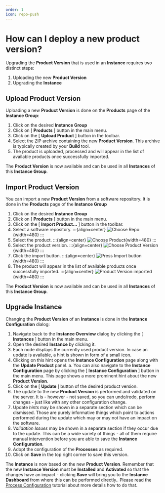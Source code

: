 ```yaml
---
order: 1
icon: repo-push
---
```


# How can I deploy a new product version?

Upgrading the **Product Version** that is used in an **Instance** requires two distinct steps:

1. Uploading the new **Product Version**
2. Upgrading the **Instance**

## Upload Product Version

Uploading a new **Product Version** is done on the **Products** page of the **Instance Group**:

1. Click on the desired **Instance Group**
2. Click on [ **Products** ] button in the main menu.
3. Click on the [ **Upload Product** ] button in the toolbar.
4. Select the ZIP archive containing the new **Product Version**. This archive is typically created by your **Build** tool.
5. The product is uploaded, processed and will appear in the list of available products once successfully imported.

The **Product Version** is now available and can be used in all **Instances** of this **Instance Group**.

## Import Product Version

You can import a new **Product Version** from a software repository.
It is done in the **Products** page of the **Instance Group**

1. Click on the desired **Instance Group**
2. Click on [ **Products** ] button in the main menu.
3. Click on the [ **Import Product...** ] button in the toolbar.
4. Select a software repository.
   :::{align=center}
   ![Choose Repo](/images/Doc_ImportProduct_SelectRepo.png){width=480}
   :::
5. Select the product.
   :::{align=center}
   ![Choose Product](/images/Doc_ImportProduct_SelectProduct.png){width=480}
   :::
6. Select the product version.
   :::{align=center}
   ![Choose Product Version](/images/Doc_ImportProduct_SelectVersion.png){width=480}
   :::
7. Click the import button.
   :::{align=center}
   ![Press Import button](/images/Doc_ImportProduct_PanelFilled.png){width=480}
   :::
8. The product will appear in the list of available products once successfully imported.
   :::{align=center}
   ![Product Version imported](/images/Doc_ImportProduct_Success.png){width=480}
   :::

The **Product Version** is now available and can be used in all **Instances** of this **Instance Group**.

## Upgrade Instance

Changing the **Product Version** of an **Instance** is done in the **Instance Configuration** dialog:

1. Navigate back to the **Instance Overview** dialog by clicking the [ **Instances** ] button in the main menu.
2. Open the desired **Instance** by clicking it.
3. Each node displays the currently used product version. In case an update is available, a hint is shown in form of a small icon.
4. Clicking on this hint opens the **Instance Configuration** page along with the **Update Product** panel.
   a. You can also navigate to the **Instance Configuration** page by clicking the [ **Instance Configuration** ] button in the main menu. This page shows a more prominent hint about the new **Product Version**.
5. Click on the [ **Update** ] button of the desired product version.
6. The update to the new **Product Version** is performed and validated on the server. It is - however - not saved, so you can undo/redo, perform changes - just like with any other configuration change.
7. Update _hints_ may be shown in a separate section which can be dismissed. Those are purely informative things which point to actions performed during the update which may or may not have an impact on the software.
8. _Validation Issues_ may be shown in a separate section if they occur due to the update. This can be a wide variety of things - all of them require manual intervention before you are able to save the **Instance Configuration**.
9. Adopt the configuration of the **Processes** as required.
10. Click on **Save** in the top right corner to save this version.

The **Instance** is now based on the new **Product Version**. Remember that the new **Instance Version** must be **Installed** and **Activated** so that the changes have an impact - clicking **Save** will bring you to the **Instance Dashboard** from where this can be performed directly.. Please read the [Process Configuration](/tutorials/processconfig/#how-can-i-change-a-process-configuration) tutorial about more details how to do that.
